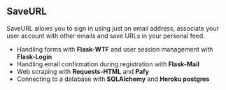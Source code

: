 ## SaveURL

SaveURL allows you to sign in using just an email address, associate your user account with other emails and save URLs in your personal feed.

- Handling forms with **Flask-WTF** and user session management with **Flask-Login**
- Handling email confirmation during registration with **Flask-Mail**
- Web scraping with **Requests-HTML** and **Pafy**
- Connecting to a database with **SQLAlchemy** and **Heroku postgres**